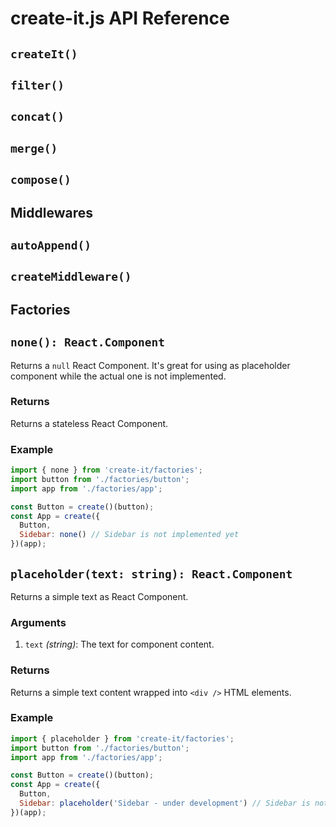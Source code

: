 create-it.js API Reference
=====================================

## `createIt()`
## `filter()`
## `concat()`
## `merge()`
## `compose()`

## Middlewares

## `autoAppend()`
## `createMiddleware()`

## Factories

## `none(): React.Component`

Returns a `null` React Component. It's great for using as placeholder component while the actual one is not implemented. 

### Returns

Returns a stateless React Component.

### Example

```js
import { none } from 'create-it/factories';
import button from './factories/button';
import app from './factories/app';

const Button = create()(button);
const App = create({ 
  Button, 
  Sidebar: none() // Sidebar is not implemented yet 
})(app);
```

## `placeholder(text: string): React.Component`

Returns a simple text as React Component.  

### Arguments

  1) `text` _(string)_: The text for component content.  

### Returns

Returns a simple text content wrapped into `<div />` HTML elements. 

### Example

```js
import { placeholder } from 'create-it/factories';
import button from './factories/button';
import app from './factories/app';

const Button = create()(button);
const App = create({ 
  Button, 
  Sidebar: placeholder('Sidebar - under development') // Sidebar is not implemented yet 
})(app);
```